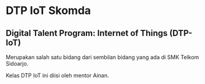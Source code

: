 # DTP IoT Skomda

## Digital Talent Program: Internet of Things (DTP-IoT) 

Merupakan salah satu bidang dari sembilan bidang yang ada di SMK Telkom Sidoarjo. 

Kelas DTP IoT ini diisi oleh mentor Ainan.

